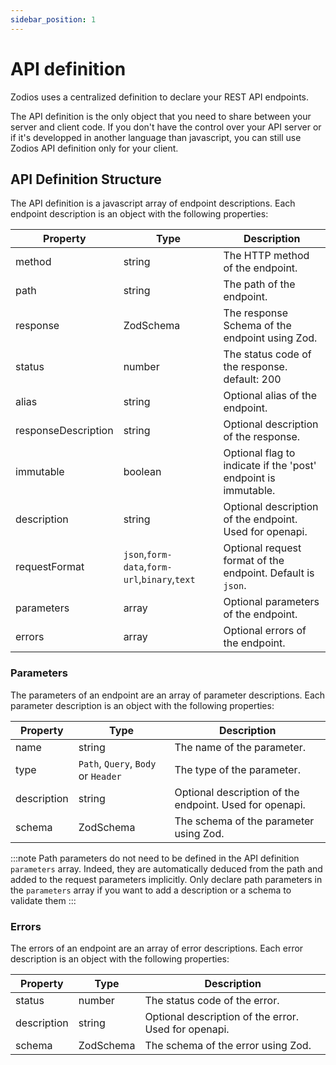 ```yaml
---
sidebar_position: 1
---
```


# API definition

Zodios uses a centralized definition to declare your REST API endpoints.

The API definition is the only object that you need to share between your server and client code.
If you don't have the control over your API server or if it's developped in another language than javascript, you can still use Zodios API definition only for your client.

## API Definition Structure

The API definition is a javascript array of endpoint descriptions. Each endpoint description is an object with the following properties:

| Property            | Type                                          | Description                                                    |
| ------------------- | --------------------------------------------- | -------------------------------------------------------------- |
| method              | string                                        | The HTTP method of the endpoint.                               |
| path                | string                                        | The path of the endpoint.                                      |
| response            | ZodSchema                                     | The response Schema of the endpoint using Zod.                 |
| status              | number                                        | The status code of the response. default: 200                  |
| alias               | string                                        | Optional alias of the endpoint.                                |
| responseDescription | string                                        | Optional description of the response.                          |
| immutable           | boolean                                       | Optional flag to indicate if the 'post' endpoint is immutable. |
| description         | string                                        | Optional description of the endpoint. Used for openapi.        |
| requestFormat       | `json`,`form-data`,`form-url`,`binary`,`text` | Optional request format of the endpoint. Default is `json`.    |
| parameters          | array                                         | Optional parameters of the endpoint.                           |
| errors              | array                                         | Optional errors of the endpoint.                               |

### Parameters

The parameters of an endpoint are an array of parameter descriptions. Each parameter description is an object with the following properties:

| Property    | Type                                | Description                                             |
| ----------- | ----------------------------------- | ------------------------------------------------------- |
| name        | string                              | The name of the parameter.                              |
| type        | `Path`, `Query`, `Body` or `Header` | The type of the parameter.                              |
| description | string                              | Optional description of the endpoint. Used for openapi. |
| schema      | ZodSchema                           | The schema of the parameter using Zod.                  |

:::note Path parameters do not need to be defined in the API definition `parameters` array.
Indeed, they are automatically deduced from the path and added to the request parameters implicitly.
Only declare path parameters in the `parameters` array if you want to add a description or a schema to validate them
:::


### Errors

The errors of an endpoint are an array of error descriptions. Each error description is an object with the following properties:

| Property    | Type      | Description                                          |
| ----------- | --------- | ---------------------------------------------------- |
| status      | number    | The status code of the error.                        |
| description | string    | Optional description of the error. Used for openapi. |
| schema      | ZodSchema | The schema of the error using Zod.                   |
